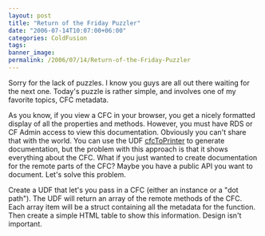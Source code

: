 ```yaml
---
layout: post
title: "Return of the Friday Puzzler"
date: "2006-07-14T10:07:00+06:00"
categories: ColdFusion 
tags: 
banner_image: 
permalink: /2006/07/14/Return-of-the-Friday-Puzzler
---
```


Sorry for the lack of puzzles. I know you guys are all out there waiting for the next one. Today's puzzle is rather simple, and involves one of my favorite topics, CFC metadata.

As you know, if you view a CFC in your browser, you get a nicely formatted display of all the properties and methods. However, you must have RDS or CF Admin access to view this documentation. Obviously you can't share that with the world. You can use the UDF <a href="http://www.cflib.org/udf.cfm/cfctoprinter">cfcToPrinter</a> to generate documentation, but the problem with this approach is that it shows everything about the CFC. What if you just wanted to create documentation for the remote parts of the CFC? Maybe you have a public API you want to document. Let's solve this problem.

Create a UDF that let's you pass in a CFC (either an instance or a "dot path"). The UDF will return an array of the remote methods of the CFC. Each array item will be a struct containing all the metadata for the function. Then create a simple HTML table to show this information. Design isn't important.